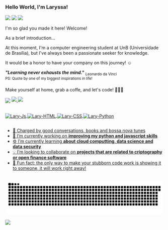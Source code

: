 
### Hello World, I'm Laryssa! 

<div>

<a href="mailto:contatolaryssaf@gmail.com"><img src="https://img.shields.io/badge/-Gmail-%23333?style=for-the-badge&logo=gmail&logoColor=white" target="_blank"></a>
<a href="https://www.linkedin.com/in/laryssaoliferreira" target="_blank"><img src="https://img.shields.io/badge/-LinkedIn-%230077B5?style=for-the-badge&logo=linkedin&logoColor=white" target="_blank"></a>
<a href="https://medium.com/@laryssa.ferreira" target="_blank"><img src="https://img.shields.io/badge/Medium-12100E?style=for-the-badge&logo=medium&logoColor=white" target="_blank"></a>  

</div>

I'm so glad you made it here! Welcome!

As a brief introduction... <br>

At this moment, I'm a computer engineering student at UnB (Universidade de Brasília), but I've always been a passionate seeker for knowledge.<br>

It would be a honor to have your company on this journey! ☺️ <br>

***"Learning never exhausts the mind."***
<sub> Leonardo da Vinci </sub> <br>
<sup> PS: Quote by one of my biggest inspirations in life!</sup>

Make yourself at home, grab a coffe, and let's code! 👩🏻‍💻

 <p align=left><img src="https://media.giphy.com/media/AYECTMLNS4o67dCoeY/giphy-downsized.gif" width="210px"
##
 
<div align="center">

 <a href="https://drive.google.com/file/d/15GRQgUBVLdgEFhmEK4cEanWg8F-2lZvj/view?usp=sharingk">
 <a href="https://github.com/laryferreira">
 <img height="120em" src="https://github-readme-stats.vercel.app/api?username=laryferreira&show_icons=true&theme=dark&include_all_commits=true&count_private=true"/>
 <img height="120em" src="https://github-readme-stats.vercel.app/api/top-langs/?username=laryferreira&layout=compact&langs_count=7&theme=dark"/>
 
</div>

<div style="display: inline_block"><br>

<img align="center" alt="Lary-Js" height="30" width="100" src="https://img.shields.io/badge/JavaScript-F7DF1E?style=for-the-badge&logo=javascript&logoColor=black">
<img align="center" alt="Lary-HTML" height="30" width="90" src="https://img.shields.io/badge/HTML5-E34F26?style=for-the-badge&logo=html5&logoColor=white">
<img align="center" alt="Lary-CSS" height="30" width="90" src="https://img.shields.io/badge/CSS3-1572B6?style=for-the-badge&logo=css3&logoColor=white">
<img align="center" alt="Lary-Python" height="30" width="90" src="https://img.shields.io/badge/Python-14354C?style=for-the-badge&logo=python&logoColor=white">
</div>

##
- 🔋 Charged by good conversations, books and bossa nova tunes
- 💾 I’m currently working on **improving my python and javascript skills**
- ⚙️  I’m currently learning **about cloud computting, data science and data security**
- 💡 I’m looking to collaborate on **projects that are related to criptography or open finance software**
- 🔮 Fun fact: the only way to make your stubborn code work is showing it to someone, it will work right away!

##

  ![Snake animation](https://github.com/laryferreira/laryferreira/blob/output/github-contribution-grid-snake.svg)
  
  ![](https://komarev.com/ghpvc/?username=laryferreira&label=📈+You+are+visitor+number&color=green)
  
 

